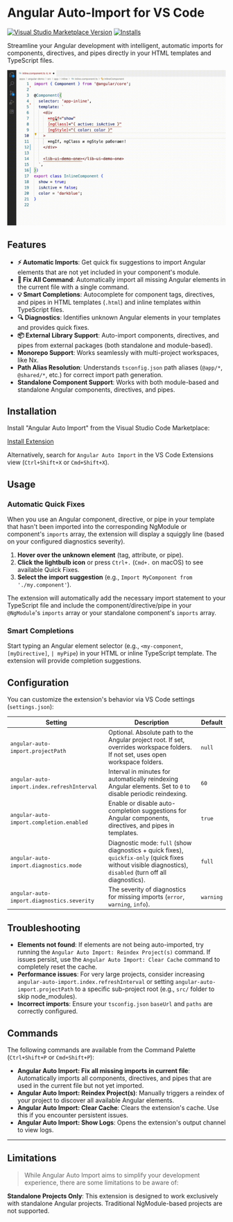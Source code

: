 # Angular Auto-Import for VS Code

[![Visual Studio Marketplace Version](https://img.shields.io/visual-studio-marketplace/v/baryshevrs.angular-auto-import?style=flat-square)](https://marketplace.visualstudio.com/items?itemName=baryshevrs.angular-auto-import)
[![Installs](https://img.shields.io/visual-studio-marketplace/i/baryshevrs.angular-auto-import?style=flat-square)](https://marketplace.visualstudio.com/items?itemName=baryshevrs.angular-auto-import)

Streamline your Angular development with intelligent, automatic imports for components, directives, and pipes directly in your HTML templates and TypeScript files.

![Angular Auto-Import in action](https://raw.githubusercontent.com/ngx-rock/vscode-angular-auto-import/refs/heads/main/img/demo.gif) 

## Features

- **⚡️ Automatic Imports**: Get quick fix suggestions to import Angular elements that are not yet included in your component's module.
- **🚀 Fix All Command**: Automatically import all missing Angular elements in the current file with a single command.
- **💡 Smart Completions**: Autocomplete for component tags, directives, and pipes in HTML templates (`.html`) and inline templates within TypeScript files.
- **🔍 Diagnostics**: Identifies unknown Angular elements in your templates and provides quick fixes.
- **📦 External Library Support**: Auto-import components, directives, and pipes from external packages (both standalone and module-based).
- **Monorepo Support**: Works seamlessly with multi-project workspaces, like Nx.
- **Path Alias Resolution**: Understands `tsconfig.json` path aliases (`@app/*`, `@shared/*`, etc.) for correct import path generation.
- **Standalone Component Support**: Works with both module-based and standalone Angular components, directives, and pipes.

## Installation

Install "Angular Auto Import" from the Visual Studio Code Marketplace:

[Install Extension](https://marketplace.visualstudio.com/items?itemName=baryshevrs.angular-auto-import)

Alternatively, search for `Angular Auto Import` in the VS Code Extensions view (`Ctrl+Shift+X` or `Cmd+Shift+X`).

## Usage

### Automatic Quick Fixes

When you use an Angular component, directive, or pipe in your template that hasn't been imported into the corresponding NgModule or component's `imports` array, the extension will display a squiggly line (based on your configured diagnostics severity).

1.  **Hover over the unknown element** (tag, attribute, or pipe).
2.  **Click the lightbulb icon** or press `Ctrl+.` (`Cmd+.` on macOS) to see available Quick Fixes.
3.  **Select the import suggestion** (e.g., `Import MyComponent from './my.component'`).

The extension will automatically add the necessary import statement to your TypeScript file and include the component/directive/pipe in your `@NgModule`'s `imports` array or your standalone component's `imports` array.

### Smart Completions

Start typing an Angular element selector (e.g., `<my-component`, `[myDirective]`, `| myPipe`) in your HTML or inline TypeScript template. The extension will provide completion suggestions.

## Configuration

You can customize the extension's behavior via VS Code settings (`settings.json`):

| Setting                                     | Description                                                                                                   | Default   |
| ------------------------------------------- | ------------------------------------------------------------------------------------------------------------- | --------- |
| `angular-auto-import.projectPath`           | Optional. Absolute path to the Angular project root. If set, overrides workspace folders. If not set, uses open workspace folders. | `null`    |
| `angular-auto-import.index.refreshInterval` | Interval in minutes for automatically reindexing Angular elements. Set to `0` to disable periodic reindexing. | `60`      |
| `angular-auto-import.completion.enabled`    | Enable or disable auto-completion suggestions for Angular components, directives, and pipes in templates.     | `true`    |
| `angular-auto-import.diagnostics.mode`      | Diagnostic mode: `full` (show diagnostics + quick fixes), `quickfix-only` (quick fixes without visible diagnostics), `disabled` (turn off all diagnostics). | `full`    |
| `angular-auto-import.diagnostics.severity`  | The severity of diagnostics for missing imports (`error`, `warning`, `info`).                                 | `warning` |

## Troubleshooting

- **Elements not found**: If elements are not being auto-imported, try running the `Angular Auto Import: Reindex Project(s)` command. If issues persist, use the `Angular Auto Import: Clear Cache` command to completely reset the cache.
- **Performance issues**: For very large projects, consider increasing `angular-auto-import.index.refreshInterval` or setting `angular-auto-import.projectPath` to a specific sub-project root (e.g., `src/` folder to skip node_modules).
- **Incorrect imports**: Ensure your `tsconfig.json` `baseUrl` and `paths` are correctly configured.
 
## Commands

The following commands are available from the Command Palette (`Ctrl+Shift+P` or `Cmd+Shift+P`):

- **Angular Auto Import: Fix all missing imports in current file**: Automatically imports all components, directives, and pipes that are used in the current file but not yet imported.
- **Angular Auto Import: Reindex Project(s)**: Manually triggers a reindex of your project to discover all available Angular elements.
- **Angular Auto Import: Clear Cache**: Clears the extension's cache. Use this if you encounter persistent issues.
- **Angular Auto Import: Show Logs**: Opens the extension's output channel to view logs. 

---

## Limitations

> While Angular Auto Import aims to simplify your development experience, there are some limitations to be aware of:

**Standalone Projects Only**: This extension is designed to work exclusively with standalone Angular projects. Traditional NgModule-based projects are not supported.

 
